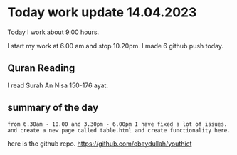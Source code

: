 # Today work update 14.04.2023

Today I work about 9.00 hours.

I start my work at 6.00 am and stop 10.20pm.
I made 6 github push today.

## Quran Reading

I read Surah An Nisa 150-176 ayat.

## summary of the day

    from 6.30am - 10.00 and 3.30pm - 6.00pm I have fixed a lot of issues. and create a new page called table.html and create functionality here.

here is the github repo.
https://github.com/obaydullah/youthict
